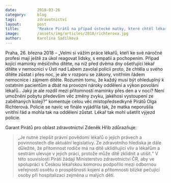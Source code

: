 ```yaml
---
date:         2018-03-26
category:     blog
tags:         zdravotnictví
layout:       post
title:        "Reakce Pirátů na případ ústecké matky, které chtěl lékař odepřít setrvání se svým dítětem v nemocnici přes noc"
image:        /assets/img/articles/2018/richterova.jpg
author:       Karolína Sadílková
---
```



Praha, 26. března 2018 – „Velmi si vážím práce lékařů, kteří ke své náročné profesi mají ještě za úkol reagovat lidsky, s empatií a pochopením. Případ kojící maminky měsíčního dítěte, na niž před dvěma dny ošetřující lékař dítěte v nemocnici v Ústí nad Labem zavolal policii proto, že chtěla u svého dítěte zůstat i přes noc, je ale v rozporu se zákony, vnitřním řádem nemocnice i zájmem dítěte. Rozumím tomu, že každý musí být ohleduplný k ostatním pacientům a dbát na provozní nároky oddělení a výkon povolání lékařů.. Jaký je ale rozdíl mezi přítomností maminky přes den a v noci? Není umožnění pobytu především věc změny zvyku, jakéhosi vystoupení ze zaběhaných kolejí?” komentuje celou věc místopředsedkyně Pirátů Olga Richterová. Policie se navíc ve finále vyjádřila tak, že matka neporušila vnitřní řád a mohla tak na oddělení zůstat. Lékař tak mohl ušetřit výjezd policie.

Garant Pirátů pro oblast zdravotnictví Zdeněk Hřib zdůrazňuje: 

> „Je nutné zlepšit právní povědomí lékařů o jejich právech a povinnostech dle aktuální legislativy. Ze zdravotního hlediska je dále důležité, že přítomnost rodiče má na dítě uklidňující vliv a lékařům a sestrám ulevuje v jejich práci, protože může dítě zklidnit a utišit.“ V této souvislosti Piráti žádají Ministerstvo zdravotnictví ČR, aby ve spolupráci s Českou lékařskou komorou podpořilo mezi odbornou veřejností osvětu o prospěšnosti kojení a přítomnosti blízké pečující osoby při hospitalizaci zejména u malých dětí.

